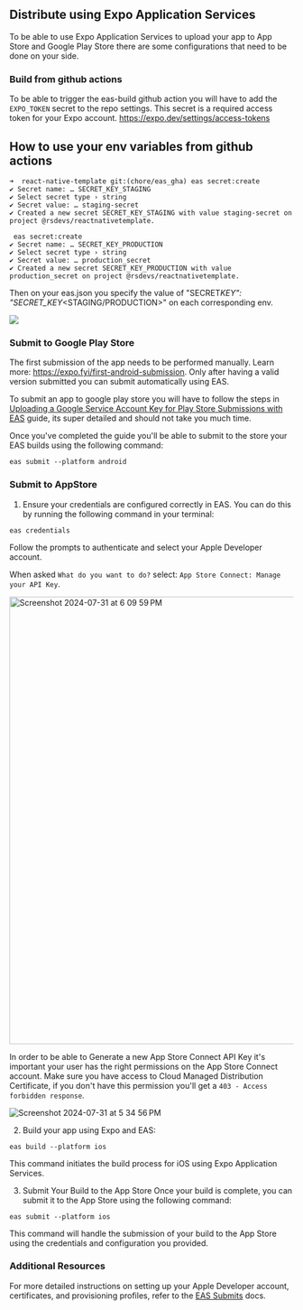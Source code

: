 ## Distribute using Expo Application Services

To be able to use Expo Application Services to upload your app to App Store and Google Play Store there are some configurations that need to be done on your side.

### Build from github actions

To be able to trigger the eas-build github action you will have to add the `EXPO_TOKEN` secret to the repo settings. This secret is a required access token for your Expo account. https://expo.dev/settings/access-tokens

## How to use your env variables from github actions

```
➜  react-native-template git:(chore/eas_gha) eas secret:create
✔ Secret name: … SECRET_KEY_STAGING
✔ Select secret type › string
✔ Secret value: … staging-secret
✔ Created a new secret SECRET_KEY_STAGING with value staging-secret on project @rsdevs/reactnativetemplate.
```

```
 eas secret:create
✔ Secret name: … SECRET_KEY_PRODUCTION
✔ Select secret type › string
✔ Secret value: … production_secret
✔ Created a new secret SECRET_KEY_PRODUCTION with value production_secret on project @rsdevs/reactnativetemplate.
```

Then on your eas.json you specify the value of "SECRET*KEY": "SECRET_KEY*<STAGING/PRODUCTION>" on each corresponding env.

<img src="https://github.com/user-attachments/assets/6f01dccd-2515-4ce3-8c01-f3c8244be468" />

### Submit to Google Play Store

The first submission of the app needs to be performed manually. Learn more: https://expo.fyi/first-android-submission. Only after having a valid version submitted you can submit automatically using EAS.

To submit an app to google play store you will have to follow the steps in [Uploading a Google Service Account Key for Play Store Submissions with EAS](https://github.com/expo/fyi/blob/main/creating-google-service-account.md) guide, its super detailed and should not take you much time.

Once you've completed the guide you'll be able to submit to the store your EAS builds using the following command:

`eas submit --platform android`

### Submit to AppStore

1. Ensure your credentials are configured correctly in EAS. You can do this by running the following command in your terminal:

`eas credentials`

Follow the prompts to authenticate and select your Apple Developer account.

When asked `What do you want to do?` select: `App Store Connect: Manage your API Key`.

<img width="793" alt="Screenshot 2024-07-31 at 6 09 59 PM" src="https://github.com/user-attachments/assets/c0403c6d-b151-4d74-9458-2b6fadd6cbf3">

In order to be able to Generate a new App Store Connect API Key it's important your user has the right permissions on the App Store Connect account. Make sure you have access to Cloud Managed Distribution Certificate, if you don't have this permission you'll get a `403 - Access forbidden response`.

![Screenshot 2024-07-31 at 5 34 56 PM](https://github.com/user-attachments/assets/890e1199-b4c6-4aed-9582-3122d40ee66a)

2. Build your app using Expo and EAS:

`eas build --platform ios`

This command initiates the build process for iOS using Expo Application Services.

3. Submit Your Build to the App Store
   Once your build is complete, you can submit it to the App Store using the following command:

`eas submit --platform ios`

This command will handle the submission of your build to the App Store using the credentials and configuration you provided.

### Additional Resources

For more detailed instructions on setting up your Apple Developer account, certificates, and provisioning profiles, refer to the [EAS Submits](https://docs.expo.dev/submit/introduction/) docs.
